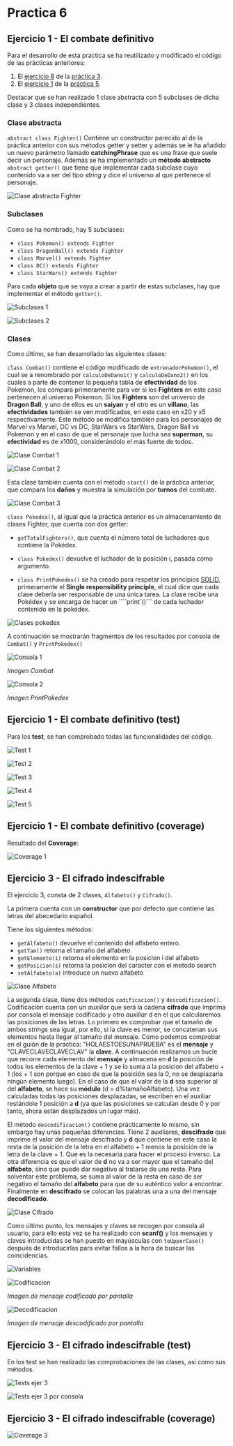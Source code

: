 # Practica 6
## Ejercicio 1 - El combate definitivo

Para el desarrollo de esta práctica se ha reutilizado y modificado el código de las prácticas anteriores: 
1. El [ejercicio 8](https://github.com/ULL-ESIT-INF-DSI-2122/ull-esit-inf-dsi-21-22-prct03-types-functions-alu0101068855/blob/main/src/ejercicio8.ts) de la [práctica 3](https://github.com/ULL-ESIT-INF-DSI-2122/ull-esit-inf-dsi-21-22-prct03-types-functions-alu0101068855). 
2. El [ejercicio 1](https://github.com/ULL-ESIT-INF-DSI-2122/ull-esit-inf-dsi-21-22-prct05-objects-classes-interfaces-alu0101068855/blob/main/src/ejercicio-1.ts) de la [práctica 5](https://github.com/ULL-ESIT-INF-DSI-2122/ull-esit-inf-dsi-21-22-prct05-objects-classes-interfaces-alu0101068855).

Destacar que se han realizado 1 clase abstracta con 5 subclases de dicha clase y 3 clases independientes.
### Clase abstracta
```abstract class Fighter()``` Contiene un constructor parecido al de la práctica anterior con sus métodos getter y setter y además se le ha añadido un nuevo parámetro llamado **catchingPhrase** que es una frase que suele decir un personaje. Además se ha implementado un **método abstracto** ```abstract getter()``` que tiene que implementar cada subclase cuyo contenido va a ser del tipo *string* y dice el universo al que pertenece el personaje.

![Clase abstracta Fighter](./assets/images/ejer11.png)

### Subclases
Como se ha nombrado, hay 5 subclases:
- ```class Pokemon() extends Fighter```
- ```class DragonBall() extends Fighter```
- ```class Marvel() extends Fighter```
- ```class DC() extends Fighter```
- ```class StarWars() extends Fighter```

Para cada **objeto** que se vaya a crear a partir de estas subclases, hay que implementar el método ```getter()```.

![Subclases 1](./assets/images/ejer12.png)

![Subclases 2](./assets/images/ejer13.png)

### Clases
Como último, se han desarrollado las siguientes clases:

```class Combat()``` contiene el código modificado de ```entrenadorPokemon()```, el cual se a renombrado por ```calculoDeDano1()``` y ```calculoDeDano2()``` en los cuales a parte de contener la pequeña tabla de **efectividad** de los Pokemon, los compara primeramente para ver si los **Fighters** en este caso pertenecen al universo Pokemon. Si los **Fighters** son del universo de **Dragon Ball**, y uno de ellos es un **saiyan** y el otro es un **villano**, las **efectividades** también se ven modificadas, en este caso en x20 y x5 respectivamente. Este método se modifica también para los personajes de Marvel vs Marvel, DC vs DC, StarWars vs StarWars, Dragon Ball vs Pokemon y en el caso de que el personaje que lucha sea **superman**, su **efectividad** es de x1000, considerándolo el más fuerte de todos.

![Clase Combat 1](./assets/images/ejer14.png)

![Clase Combat 2](./assets/images/ejer15.png)

Esta clase también cuenta con el método ```start()``` de la práctica anterior, que compara los **daños** y muestra la simulación por **turnos** del combate.

![Clase Combat 3](./assets/images/ejer16.png)

```class Pokedex()```, al igual que la práctica anterior es un almacenamiento de clases Fighter, que cuenta con dos getter:
- ```getTotalFighters()```, que cuenta el número total de luchadores que contiene la Pokédex.
- ```class Pokedex()``` devuelve el luchador de la posición i, pasada como argumento.

- ```class PrintPokedex()``` se ha creado para respetar los principios [SOLID](https://ull-esit-inf-dsi-2122.github.io/typescript-theory/typescript-solid.html), primeramente el **Single responsibility principle**, el cual dice que cada clase debería ser responsable de una única tarea. 
La clase recibe una Pokédex y se encarga de hacer un ````print`()``` de cada luchador contenido en la pokédex.

![Clases pokedex](./assets/images/ejer17.png)

A continuación se mostrarán fragmentos de los resultados por consola de ```Combat()``` y ```PrintPokedex()```

![Consola 1](./assets/images/ejer1consola1.png)

*Imagen Combat*

![Consola 2](./assets/images/ejer1consola2.png)

*Imagen PrintPokedex*

## Ejercicio 1 - El combate definitivo (test)

Para los **test**, se han comprobado todas las funcionalidades del código.

![Test 1](./assets/images/ejer1spec1.png)

![Test 2](./assets/images/ejer1spec2.png)

![Test 3](./assets/images/ejer1spec3.png)

![Test 4](./assets/images/ejer1spec4.png)

![Test 5](./assets/images/ejer1spec5.png)

## Ejercicio 1 - El combate definitivo (coverage)

Resultado del **Coverage**:

![Coverage 1](./assets/images/ejer1coverage.png)

## Ejercicio 3 - El cifrado indescifrable

El ejercicio 3, consta de 2 clases, ```Alfabeto()``` y ```Cifrado()```.

La primera cuenta con un **constructor** que por defecto que contiene las letras del abecedario español.

Tiene los siguientes métodos:
- ```getAlfabeto()``` devuelve el contenido del alfabeto entero.
- ```getTam()``` retorna el tamaño del alfabeto
- ```getElemento(i)``` retorna el elemento en la posicion i del alfabeto
- ```getPosicion(s)``` retorna la posicion del caracter con el metodo search
- ```setAlfabeto(a)``` introduce un nuevo alfabeto

![Clase Alfabeto](./assets/images/ejer31.png)

La segunda clase, tiene dos métodos ```codificacion()``` y ```descodificacion()```.
Codificación cuenta con un *auxiliar* que será la cadena **cifrado** que imprima por consola el mensaje codificado y otro *auxiliar* d en el que calcularemos las posiciones de las letras. Lo primero es comprobar que el tamaño de ambos *strings* sea igual, por ello, si la clave es menor, se concatenan sus elementos hasta llegar al tamaño del mensaje. Como podemos comprobar en el guión de la práctica: "HOLAESTOESUNAPRUEBA" es el **mensaje** y "CLAVECLAVECLAVECLAV" la **clave**.
A continuación realizamos un bucle que recorre cada elemento del **mensaje** y almacena en **d** la posición de todos los elementos de la clave + 1 y se lo suma a la posicion del alfabeto + 1 (los + 1 son porque en caso de que la posición sea la 0, no se desplazaría ningún elemento luego). En el caso de que el valor de la **d** sea superior al del **alfabeto**, se hace su **módulo** (d = d%tamañoAlfabeto). Una vez calculadas todas las posiciones desplazadas, se escriben en el auxiliar restándole 1 posición a **d** (ya que las posiciones se calculan desde 0 y por tanto, ahora están desplazados un lugar más).

El método ```descodificacion()``` contiene prácticamente lo mismo, sin embargo hay unas pequeñas diferencias. Tiene 2 auxiliares, **descifrado** que imprime el valor del mensaje descifrado y **d** que contiene en este caso la resta de la posición de la letra en el alfabeto + 1 menos la posición de la letra de la clave + 1. Que es la necesaria para hacer el proceso inverso. La otra diferencia es que el valor de **d** no va a ser mayor que el tamaño del **alfabeto**, sino que puede dar negativo al tratarse de una resta. Para solventar este problema, se suma al valor de la resta en caso de ser negativo el tamaño del **alfabeto** para que de su auténtico valor a encontrar. Finalmente en **descifrado** se colocan las palabras una a una del mensaje **decodificado**.

![Clase Cifrado](./assets/images/ejer32.png)

Como último punto, los mensajes y claves se recogen por consola al usuario, para ello esta vez se ha realizado con **scanf()** y los mensajes y claves introducidas se han puesto en mayúsculas con ```toUpperCase()``` después de introducirlas para evitar fallos a la hora de buscar las coincidencias.

![Variables](./assets/images/ejer33.png)

![Codificacion](./assets/images/ejer3consola1.png)

*Imagen de mensaje codificado por pantalla*

![Decodificacion](./assets/images/ejer3consola2.png)

*Imagen de mensaje descodificado por pantalla*

## Ejercicio 3 - El cifrado indescifrable (test)

En los test se han realizado las comprobaciones de las clases, así como sus métodos.

![Tests ejer 3](./assets/images/ejer3spec.png)

![Tests ejer 3 por consola](./assets/images/ejer3specconsola.png)

## Ejercicio 3 - El cifrado indescifrable (coverage)

![Coverage 3](./assets/images/ejer3coverage.png)
